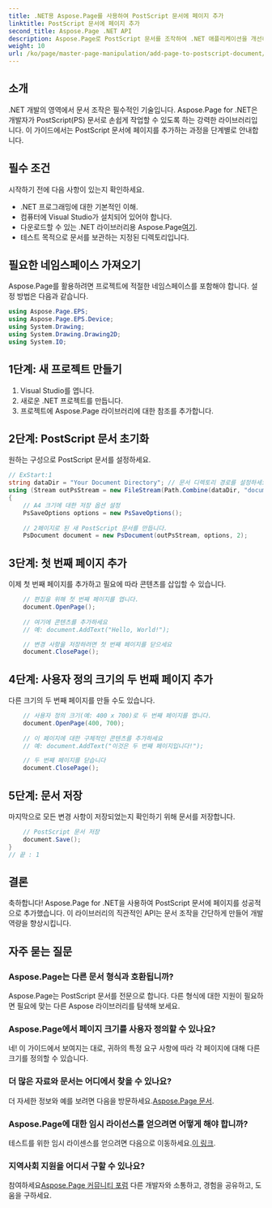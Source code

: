 ```yaml
---
title: .NET용 Aspose.Page를 사용하여 PostScript 문서에 페이지 추가
linktitle: PostScript 문서에 페이지 추가
second_title: Aspose.Page .NET API
description: Aspose.Page로 PostScript 문서를 조작하여 .NET 애플리케이션을 개선하는 방법을 알아보세요. 이 단계별 가이드는 문서를 초기화하는 방법에 대한 명확한 지침을 제공합니다.
weight: 10
url: /ko/page/master-page-manipulation/add-page-to-postscript-document/
---
```

## 소개

.NET 개발의 영역에서 문서 조작은 필수적인 기술입니다. Aspose.Page for .NET은 개발자가 PostScript(PS) 문서로 손쉽게 작업할 수 있도록 하는 강력한 라이브러리입니다. 이 가이드에서는 PostScript 문서에 페이지를 추가하는 과정을 단계별로 안내합니다.

## 필수 조건

시작하기 전에 다음 사항이 있는지 확인하세요.

- .NET 프로그래밍에 대한 기본적인 이해.
- 컴퓨터에 Visual Studio가 설치되어 있어야 합니다.
-  다운로드할 수 있는 .NET 라이브러리용 Aspose.Page[여기](https://releases.aspose.com/page/net/).
- 테스트 목적으로 문서를 보관하는 지정된 디렉토리입니다.

## 필요한 네임스페이스 가져오기

Aspose.Page를 활용하려면 프로젝트에 적절한 네임스페이스를 포함해야 합니다. 설정 방법은 다음과 같습니다.

```csharp
using Aspose.Page.EPS;
using Aspose.Page.EPS.Device;
using System.Drawing;
using System.Drawing.Drawing2D;
using System.IO;
```

## 1단계: 새 프로젝트 만들기

1. Visual Studio를 엽니다.
2. 새로운 .NET 프로젝트를 만듭니다.
3. 프로젝트에 Aspose.Page 라이브러리에 대한 참조를 추가합니다.

## 2단계: PostScript 문서 초기화

원하는 구성으로 PostScript 문서를 설정하세요.

```csharp
// ExStart:1
string dataDir = "Your Document Directory"; // 문서 디렉토리 경로를 설정하세요
using (Stream outPsStream = new FileStream(Path.Combine(dataDir, "document1.ps"), FileMode.Create))
{
    // A4 크기에 대한 저장 옵션 설정
    PsSaveOptions options = new PsSaveOptions();
    
    // 2페이지로 된 새 PostScript 문서를 만듭니다.
    PsDocument document = new PsDocument(outPsStream, options, 2);
```

## 3단계: 첫 번째 페이지 추가

이제 첫 번째 페이지를 추가하고 필요에 따라 콘텐츠를 삽입할 수 있습니다.

```csharp
    // 편집을 위해 첫 번째 페이지를 엽니다.
    document.OpenPage();
    
    // 여기에 콘텐츠를 추가하세요
    // 예: document.AddText("Hello, World!");

    // 변경 사항을 저장하려면 첫 번째 페이지를 닫으세요
    document.ClosePage();
```

## 4단계: 사용자 정의 크기의 두 번째 페이지 추가

다른 크기의 두 번째 페이지를 만들 수도 있습니다.

```csharp
    // 사용자 정의 크기(예: 400 x 700)로 두 번째 페이지를 엽니다.
    document.OpenPage(400, 700);
    
    // 이 페이지에 대한 구체적인 콘텐츠를 추가하세요
    // 예: document.AddText("이것은 두 번째 페이지입니다!");

    // 두 번째 페이지를 닫습니다
    document.ClosePage();
```

## 5단계: 문서 저장

마지막으로 모든 변경 사항이 저장되었는지 확인하기 위해 문서를 저장합니다.

```csharp
    // PostScript 문서 저장
    document.Save();
}
// 끝 : 1
```

## 결론

축하합니다! Aspose.Page for .NET을 사용하여 PostScript 문서에 페이지를 성공적으로 추가했습니다. 이 라이브러리의 직관적인 API는 문서 조작을 간단하게 만들어 개발 역량을 향상시킵니다.

## 자주 묻는 질문

### Aspose.Page는 다른 문서 형식과 호환됩니까?  
Aspose.Page는 PostScript 문서를 전문으로 합니다. 다른 형식에 대한 지원이 필요하면 필요에 맞는 다른 Aspose 라이브러리를 탐색해 보세요.

### Aspose.Page에서 페이지 크기를 사용자 정의할 수 있나요?  
네! 이 가이드에서 보여지는 대로, 귀하의 특정 요구 사항에 따라 각 페이지에 대해 다른 크기를 정의할 수 있습니다.

### 더 많은 자료와 문서는 어디에서 찾을 수 있나요?  
 더 자세한 정보와 예를 보려면 다음을 방문하세요.[Aspose.Page 문서](https://reference.aspose.com/page/net/).

### Aspose.Page에 대한 임시 라이선스를 얻으려면 어떻게 해야 합니까?  
 테스트를 위한 임시 라이센스를 얻으려면 다음으로 이동하세요.[이 링크](https://purchase.conholdate.com/temporary-license/).

### 지역사회 지원을 어디서 구할 수 있나요?  
 참여하세요[Aspose.Page 커뮤니티 포럼](https://forum.aspose.com/c/page/39) 다른 개발자와 소통하고, 경험을 공유하고, 도움을 구하세요.